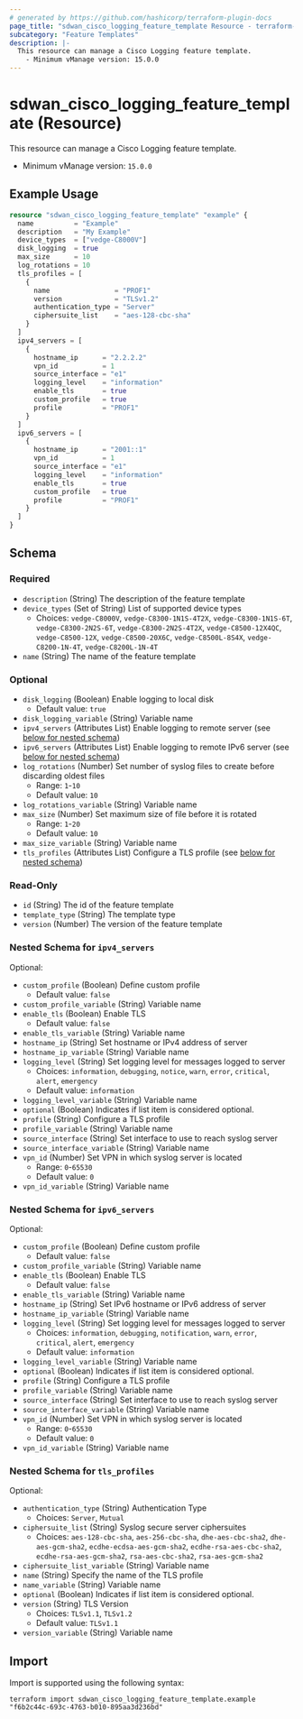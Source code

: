 ```yaml
---
# generated by https://github.com/hashicorp/terraform-plugin-docs
page_title: "sdwan_cisco_logging_feature_template Resource - terraform-provider-sdwan"
subcategory: "Feature Templates"
description: |-
  This resource can manage a Cisco Logging feature template.
    - Minimum vManage version: 15.0.0
---
```


# sdwan_cisco_logging_feature_template (Resource)

This resource can manage a Cisco Logging feature template.
  - Minimum vManage version: `15.0.0`

## Example Usage

```terraform
resource "sdwan_cisco_logging_feature_template" "example" {
  name          = "Example"
  description   = "My Example"
  device_types  = ["vedge-C8000V"]
  disk_logging  = true
  max_size      = 10
  log_rotations = 10
  tls_profiles = [
    {
      name                = "PROF1"
      version             = "TLSv1.2"
      authentication_type = "Server"
      ciphersuite_list    = "aes-128-cbc-sha"
    }
  ]
  ipv4_servers = [
    {
      hostname_ip      = "2.2.2.2"
      vpn_id           = 1
      source_interface = "e1"
      logging_level    = "information"
      enable_tls       = true
      custom_profile   = true
      profile          = "PROF1"
    }
  ]
  ipv6_servers = [
    {
      hostname_ip      = "2001::1"
      vpn_id           = 1
      source_interface = "e1"
      logging_level    = "information"
      enable_tls       = true
      custom_profile   = true
      profile          = "PROF1"
    }
  ]
}
```

<!-- schema generated by tfplugindocs -->
## Schema

### Required

- `description` (String) The description of the feature template
- `device_types` (Set of String) List of supported device types
  - Choices: `vedge-C8000V`, `vedge-C8300-1N1S-4T2X`, `vedge-C8300-1N1S-6T`, `vedge-C8300-2N2S-6T`, `vedge-C8300-2N2S-4T2X`, `vedge-C8500-12X4QC`, `vedge-C8500-12X`, `vedge-C8500-20X6C`, `vedge-C8500L-8S4X`, `vedge-C8200-1N-4T`, `vedge-C8200L-1N-4T`
- `name` (String) The name of the feature template

### Optional

- `disk_logging` (Boolean) Enable logging to local disk
  - Default value: `true`
- `disk_logging_variable` (String) Variable name
- `ipv4_servers` (Attributes List) Enable logging to remote server (see [below for nested schema](#nestedatt--ipv4_servers))
- `ipv6_servers` (Attributes List) Enable logging to remote IPv6 server (see [below for nested schema](#nestedatt--ipv6_servers))
- `log_rotations` (Number) Set number of syslog files to create before discarding oldest files
  - Range: `1`-`10`
  - Default value: `10`
- `log_rotations_variable` (String) Variable name
- `max_size` (Number) Set maximum size of file before it is rotated
  - Range: `1`-`20`
  - Default value: `10`
- `max_size_variable` (String) Variable name
- `tls_profiles` (Attributes List) Configure a TLS profile (see [below for nested schema](#nestedatt--tls_profiles))

### Read-Only

- `id` (String) The id of the feature template
- `template_type` (String) The template type
- `version` (Number) The version of the feature template

<a id="nestedatt--ipv4_servers"></a>
### Nested Schema for `ipv4_servers`

Optional:

- `custom_profile` (Boolean) Define custom profile
  - Default value: `false`
- `custom_profile_variable` (String) Variable name
- `enable_tls` (Boolean) Enable TLS
  - Default value: `false`
- `enable_tls_variable` (String) Variable name
- `hostname_ip` (String) Set hostname or IPv4 address of server
- `hostname_ip_variable` (String) Variable name
- `logging_level` (String) Set logging level for messages logged to server
  - Choices: `information`, `debugging`, `notice`, `warn`, `error`, `critical`, `alert`, `emergency`
  - Default value: `information`
- `logging_level_variable` (String) Variable name
- `optional` (Boolean) Indicates if list item is considered optional.
- `profile` (String) Configure a TLS profile
- `profile_variable` (String) Variable name
- `source_interface` (String) Set interface to use to reach syslog server
- `source_interface_variable` (String) Variable name
- `vpn_id` (Number) Set VPN in which syslog server is located
  - Range: `0`-`65530`
  - Default value: `0`
- `vpn_id_variable` (String) Variable name


<a id="nestedatt--ipv6_servers"></a>
### Nested Schema for `ipv6_servers`

Optional:

- `custom_profile` (Boolean) Define custom profile
  - Default value: `false`
- `custom_profile_variable` (String) Variable name
- `enable_tls` (Boolean) Enable TLS
  - Default value: `false`
- `enable_tls_variable` (String) Variable name
- `hostname_ip` (String) Set IPv6 hostname or IPv6 address of server
- `hostname_ip_variable` (String) Variable name
- `logging_level` (String) Set logging level for messages logged to server
  - Choices: `information`, `debugging`, `notification`, `warn`, `error`, `critical`, `alert`, `emergency`
  - Default value: `information`
- `logging_level_variable` (String) Variable name
- `optional` (Boolean) Indicates if list item is considered optional.
- `profile` (String) Configure a TLS profile
- `profile_variable` (String) Variable name
- `source_interface` (String) Set interface to use to reach syslog server
- `source_interface_variable` (String) Variable name
- `vpn_id` (Number) Set VPN in which syslog server is located
  - Range: `0`-`65530`
  - Default value: `0`
- `vpn_id_variable` (String) Variable name


<a id="nestedatt--tls_profiles"></a>
### Nested Schema for `tls_profiles`

Optional:

- `authentication_type` (String) Authentication Type
  - Choices: `Server`, `Mutual`
- `ciphersuite_list` (String) Syslog secure server ciphersuites
  - Choices: `aes-128-cbc-sha`, `aes-256-cbc-sha`, `dhe-aes-cbc-sha2`, `dhe-aes-gcm-sha2`, `ecdhe-ecdsa-aes-gcm-sha2`, `ecdhe-rsa-aes-cbc-sha2`, `ecdhe-rsa-aes-gcm-sha2`, `rsa-aes-cbc-sha2`, `rsa-aes-gcm-sha2`
- `ciphersuite_list_variable` (String) Variable name
- `name` (String) Specify the name of the TLS profile
- `name_variable` (String) Variable name
- `optional` (Boolean) Indicates if list item is considered optional.
- `version` (String) TLS Version
  - Choices: `TLSv1.1`, `TLSv1.2`
  - Default value: `TLSv1.1`
- `version_variable` (String) Variable name

## Import

Import is supported using the following syntax:

```shell
terraform import sdwan_cisco_logging_feature_template.example "f6b2c44c-693c-4763-b010-895aa3d236bd"
```
